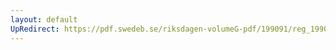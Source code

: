 ```yaml
---
layout: default
UpRedirect: https://pdf.swedeb.se/riksdagen-volumeG-pdf/199091/reg_199091/reg_199091_0231.pdf
---
```

